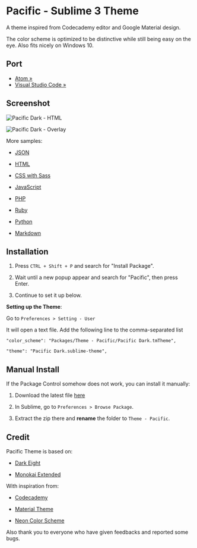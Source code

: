 Pacific - Sublime 3 Theme
========

A theme inspired from Codecademy editor and Google Material design.

The color scheme is optimized to be distinctive while still being easy on the eye. Also fits nicely on Windows 10.

## Port

- [Atom »](https://github.com/hrsetyono/pacific-atom)
- [Visual Studio Code »](https://github.com/hrsetyono/pacific-vscode)

Screenshot
------------------

![Pacific Dark - HTML](https://raw.github.com/hrsetyono/cdn/master/theme_pacific/sample-html.jpg)

![Pacific Dark - Overlay](https://raw.github.com/hrsetyono/cdn/master/theme_pacific/sample-overlay.jpg)

More samples:

- [JSON](https://raw.github.com/hrsetyono/cdn/master/theme_pacific/sample-json.jpg)

- [HTML](https://raw.github.com/hrsetyono/cdn/master/theme_pacific/sample-html.jpg)

- [CSS with Sass](https://raw.github.com/hrsetyono/cdn/master/theme_pacific/sample-css.jpg)

- [JavaScript](https://raw.github.com/hrsetyono/cdn/master/theme_pacific/sample-javascript.jpg)

- [PHP](https://raw.github.com/hrsetyono/cdn/master/theme_pacific/sample-php.jpg)

- [Ruby](https://raw.github.com/hrsetyono/cdn/master/theme_pacific/sample-ruby.jpg)

- [Python](https://raw.github.com/hrsetyono/cdn/master/theme_pacific/sample-python.jpg)

- [Markdown](https://raw.github.com/hrsetyono/cdn/master/theme_pacific/sample-markdown.jpg)


Installation
-------------------

1. Press `CTRL + Shift + P` and search for "Install Package".

2. Wait until a new popup appear and search for "Pacific", then press Enter.

3. Continue to set it up below.

**Setting up the Theme**:

Go to `Preferences > Setting - User`

It will open a text file. Add the following line to the comma-separated list

    "color_scheme": "Packages/Theme - Pacific/Pacific Dark.tmTheme",

    "theme": "Pacific Dark.sublime-theme",

Manual Install
----------------

If the Package Control somehow does not work, you can install it manually:

1. Download the latest file [here](https://github.com/hrsetyono/theme_pacific/releases)

2. In Sublime, go to `Preferences > Browse Package`.

3. Extract the zip there and **rename** the folder to `Theme - Pacific`.

Credit
-------------------

Pacific Theme is based on:

- [Dark Eight](https://github.com/ShawnMcCool/theme-dark-eight)

- [Monokai Extended](https://github.com/jonschlinkert/sublime-monokai-extended)

With inspiration from:

- [Codecademy](http://codecademy.com/)

- [Material Theme](https://github.com/equinusocio/material-theme)

- [Neon Color Scheme](https://github.com/MattDMo/Neon-color-scheme)

Also thank you to everyone who have given feedbacks and reported some bugs.
